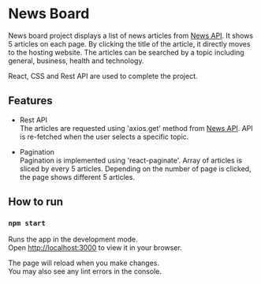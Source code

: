 # News Board   
   
News board project displays a list of news articles from [News API](https://newsapi.org/). It shows 5 articles on each page. By clicking the title of the article, it directly moves to the hosting website. The articles can be searched by a topic including general, business, health and technology.    
   
React, CSS and Rest API are used to complete the project.    
   
    
## Features   
- Rest API   
The articles are requested using 'axios.get' method from [News API](https://newsapi.org/). API is re-fetched when the user selects a specific topic.   
   
- Pagination    
Pagination is implemented using 'react-paginate'. Array of articles is sliced by every 5 articles. Depending on the number of page is clicked, the page shows different 5 articles. 
   

## How to run
### `npm start`

Runs the app in the development mode.\
Open [http://localhost:3000](http://localhost:3000) to view it in your browser.

The page will reload when you make changes.\
You may also see any lint errors in the console.

